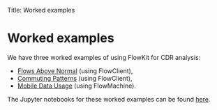 Title: Worked examples

# Worked examples

We have three worked examples of using FlowKit for CDR analysis:

- [Flows Above Normal](./flows/) (using FlowClient),
- [Commuting Patterns](./commuting-patterns/) (using FlowClient),
- [Mobile Data Usage](./mobile-data-usage/) (using FlowMachine).

The Jupyter notebooks for these worked examples can be found [here](https://github.com/Flowminder/FlowKit/tree/master/docs/source/worked_examples/).

